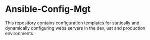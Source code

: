# Ansible-Config-Mgt
This repository contains configuration templates for statically and dynamically configuring webs servers in the dev, uat and production environments
#